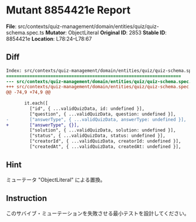 # Mutant 8854421e Report

**File**: src/contexts/quiz-management/domain/entities/quiz/quiz-schema.spec.ts
**Mutator**: ObjectLiteral
**Original ID**: 2853
**Stable ID**: 8854421e
**Location**: L78:24–L78:67

## Diff

```diff
Index: src/contexts/quiz-management/domain/entities/quiz/quiz-schema.spec.ts
===================================================================
--- src/contexts/quiz-management/domain/entities/quiz/quiz-schema.spec.ts	original
+++ src/contexts/quiz-management/domain/entities/quiz/quiz-schema.spec.ts	mutated #2853
@@ -74,9 +74,9 @@
 
       it.each([
         ["id", { ...validQuizData, id: undefined }],
         ["question", { ...validQuizData, question: undefined }],
-        ["answerType", { ...validQuizData, answerType: undefined }],
+        ["answerType", {}],
         ["solution", { ...validQuizData, solution: undefined }],
         ["status", { ...validQuizData, status: undefined }],
         ["creatorId", { ...validQuizData, creatorId: undefined }],
         ["createdAt", { ...validQuizData, createdAt: undefined }],
```

## Hint

ミューテータ "ObjectLiteral" による置換。

## Instruction

このサバイブ・ミューテーションを失敗させる最小テストを設計してください。
